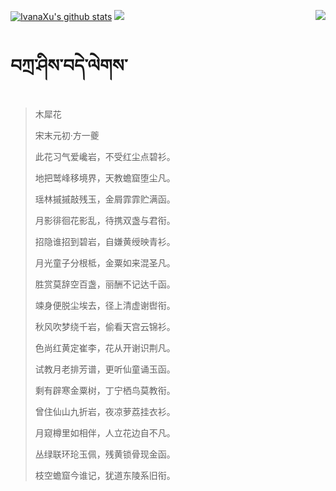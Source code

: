 [![IvanaXu's github stats](https://github-readme-stats.vercel.app/api?username=IvanaXu&show_icons=true&theme=vue-dark)](https://github.com/anuraghazra/github-readme-stats)
<img align="right" src="https://github-readme-stats.vercel.app/api/top-langs/?username=IvanaXu&langs_count=7&theme=graywhite" />
<img src="https://github-readme-stats.vercel.app/api/wakatime?username=IvanaXu&layout=compact&langs_count=6&theme=vue-dark&&custom_title=Programming Times(Jul 29 2021-)" />
# བཀྲ་ཤིས་བདེ་ལེགས་
> 木犀花
>
> 宋末元初·方一夔
>
> 此花习气爱巉岩，不受红尘点碧衫。
> 
> 地把鹫峰移境界，天教蟾窟堕尘凡。
> 
> 瑶林摵摵敲残玉，金屑霏霏贮满函。
> 
> 月影徘徊花影乱，待携双盏与君衔。
> 
> 招隐谁招到碧岩，自嫌黄绶映青衫。
> 
> 月光童子分根柢，金粟如来混圣凡。
> 
> 胜赏莫辞空百盏，丽酬不记达千函。
> 
> 竦身便脱尘埃去，径上清虚谢辔衔。
> 
> 秋风吹梦绕千岩，偷看天宫云锦衫。
> 
> 色尚红黄定崔李，花从开谢识荆凡。
> 
> 试教月老排芳谱，更听仙童诵玉函。
> 
> 剩有辟寒金粟树，丁宁栖鸟莫教衔。
> 
> 曾住仙山九折岩，夜凉萝荔挂衣衫。
> 
> 月窥樽里如相伴，人立花边自不凡。
> 
> 丛绿联环玱玉佩，残黄锁骨现金函。
> 
> 枝空蟾窟今谁记，犹道东陵系旧衔。